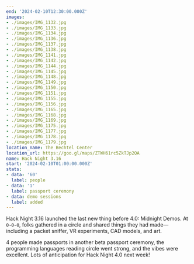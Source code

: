 ```yaml
---
end: '2024-02-10T12:30:00.000Z'
images:
- ./images/IMG_1132.jpg
- ./images/IMG_1133.jpg
- ./images/IMG_1134.jpg
- ./images/IMG_1136.jpg
- ./images/IMG_1137.jpg
- ./images/IMG_1138.jpg
- ./images/IMG_1141.jpg
- ./images/IMG_1142.jpg
- ./images/IMG_1144.jpg
- ./images/IMG_1145.jpg
- ./images/IMG_1148.jpg
- ./images/IMG_1149.jpg
- ./images/IMG_1150.jpg
- ./images/IMG_1151.jpg
- ./images/IMG_1155.jpg
- ./images/IMG_1156.jpg
- ./images/IMG_1165.jpg
- ./images/IMG_1168.jpg
- ./images/IMG_1169.jpg
- ./images/IMG_1175.jpg
- ./images/IMG_1177.jpg
- ./images/IMG_1178.jpg
- ./images/IMG_1179.jpg
location_name: The Bechtel Center
location_url: https://goo.gl/maps/ZTWH61rc5ZkTJp2QA
name: Hack Night 3.16
start: '2024-02-10T01:00:00.000Z'
stats:
- data: '60'
  label: people
- data: '1'
  label: passport ceremony
- data: demo sessions
  label: added
---
```


Hack Night 3.16 launched the last new thing before 4.0: Midnight Demos. At `0~0~0`, folks gathered in a circle and shared things they had made—including a packet sniffer, VR experiments, CAD models, and art.

4 people made passports in another beta passport ceremony, the programming languages reading circle went strong, and the vibes were excellent. Lots of anticipation for Hack Night 4.0 next week!